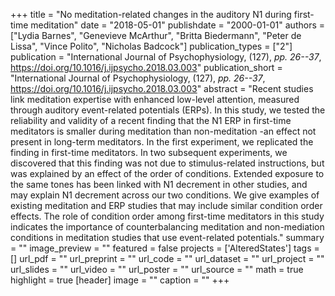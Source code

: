 +++
title = "No meditation-related changes in the auditory N1 during first-time meditation"
date = "2018-05-01"
publishdate = "2000-01-01"
authors = ["Lydia Barnes", "Genevieve McArthur", "Britta Biedermann", "Peter de Lissa", "Vince Polito", "Nicholas Badcock"]
publication_types = ["2"]
publication = "International Journal of Psychophysiology, (127), _pp. 26--37_, https://doi.org/10.1016/j.ijpsycho.2018.03.003"
publication_short = "International Journal of Psychophysiology, (127), _pp. 26--37_, https://doi.org/10.1016/j.ijpsycho.2018.03.003"
abstract = "Recent studies link meditation expertise with enhanced low-level attention, measured through auditory event-related potentials (ERPs). In this study, we tested the reliability and validity of a recent finding that the N1 ERP in first-time meditators is smaller during meditation than non-meditation -an effect not present in long-term meditators. In the first experiment, we replicated the finding in first-time meditators. In two subsequent experiments, we discovered that this finding was not due to stimulus-related instructions, but was explained by an effect of the order of conditions. Extended exposure to the same tones has been linked with N1 decrement in other studies, and may explain N1 decrement across our two conditions. We give examples of existing meditation and ERP studies that may include similar condition order effects. The role of condition order among first-time meditators in this study indicates the importance of counterbalancing meditation and non-mediation conditions in meditation studies that use event-related potentials."
summary = ""
image_preview = ""
featured = false
projects = ['AlteredStates']
tags = []
url_pdf = ""
url_preprint = ""
url_code = ""
url_dataset = ""
url_project = ""
url_slides = ""
url_video = ""
url_poster = ""
url_source = ""
math = true
highlight = true
[header]
image = ""
caption = ""
+++
